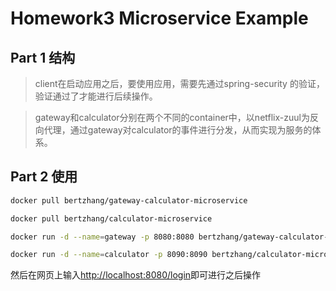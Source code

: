 # Homework3 Microservice Example



## Part 1 结构

> client在启动应用之后，要使用应用，需要先通过spring-security 的验证，验证通过了才能进行后续操作。

> gateway和calculator分别在两个不同的container中，以netflix-zuul为反向代理，通过gateway对calculator的事件进行分发，从而实现为服务的体系。



## Part 2  使用

```bash
docker pull bertzhang/gateway-calculator-microservice

docker pull bertzhang/calculator-microservice

docker run -d --name=gateway -p 8080:8080 bertzhang/gateway-calculator-microservice

docker run -d --name=calculator -p 8090:8090 bertzhang/calculator-microservice
```

然后在网页上输入<http://localhost:8080/login>即可进行之后操作

